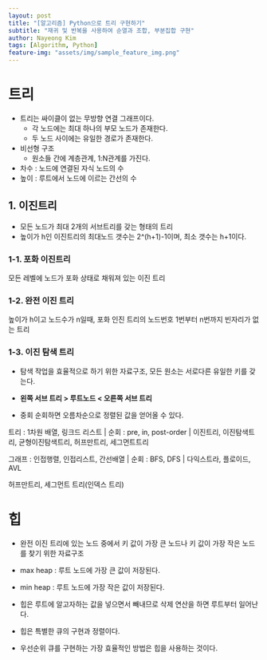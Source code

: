 ```yaml
---
layout: post
title: "[알고리즘] Python으로 트리 구현하기"
subtitle: "재귀 및 반복을 사용하여 순열과 조합, 부분집합 구현"
author: Nayeong Kim
tags: [Algorithm, Python]
feature-img: "assets/img/sample_feature_img.png"
---
```


# 트리 

- 트리는 싸이클이 없는 무방향 연결 그래프이다.
  - 각 노드에는 최대 하나의 부모 노드가 존재한다.
  - 두 노드 사이에는 유일한 경로가 존재한다.
- 비선형 구조 
  - 원소들 간에 계층관계, 1:N관계를 가진다.
- 차수 : 노드에 연결된 자식 노드의 수
- 높이 : 루트에서 노드에 이르는 간선의 수



## 1. 이진트리

- 모든 노드가 최대 2개의 서브트리를 갖는 형태의 트리
- 높이가 h인 이진트리의 최대노드 갯수는 2^(h+1)-1이며, 최소 갯수는 h+1이다.

### 1-1. 포화 이진트리

모든 레벨에 노드가 포화 상태로 채워져 있는 이진 트리

### 1-2. 완전 이진 트리

높이가 h이고 노드수가 n일때, 포화 인진 트리의 노드번호 1번부터 n번까지 빈자리가 없는 트리

### 1-3. 이진 탐색 트리

- 탐색 작업을 효율적으로 하기 위한 자료구조, 모든 원소는 서로다른 유일한 키를 갖는다.
- **왼쪽 서브 트리 > 루트노드 < 오른쪽 서브 트리**

- 중회 순회하면 오름차순으로 정렬된 값을 얻어올 수 있다.



트리 : 1차원 배열, 링크드 리스트 | 순회 : pre, in, post-order | 이진트리, 이진탐색트리, 균형이진탐색트리, 허프만트리, 세그먼트트리

그래프 : 인접행렬, 인접리스트, 간선배열 | 순회 : BFS, DFS | 다익스트라, 플로이드, AVL

허프만트리, 세그먼트 트리(인덱스 트리)

# 힙

- 완전 이진 트리에 있는 노드 중에서 키 값이 가장 큰 노드나 키 값이 가장 작은 노드를 찾기 위한 자료구조
- max heap : 루트 노드에 가장 큰 값이 저장된다.
- min heap : 루트 노드에 가장 작은 값이 저장된다.

- 힙은 루트에 알고자하는 값을 넣으면서 빼내므로 삭제 연산을 하면 루트부터 일어난다.

- 힙은 특별한 큐의 구현과 정렬이다.
- 우선순위 큐를 구현하는 가장 효율적인 방법은 힙을 사용하는 것이다.